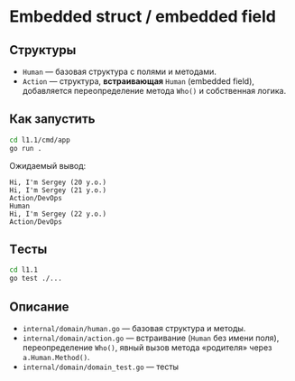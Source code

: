 # Embedded struct / embedded field

## Структуры

- `Human` — базовая структура с полями и методами.
- `Action` — структура, **встраивающая** `Human` (embedded field), добавляется переопределение метода `Who()` и собственная логика.

## Как запустить

```bash
cd l1.1/cmd/app
go run .
```

Ожидаемый вывод:

```
Hi, I'm Sergey (20 y.o.)
Hi, I'm Sergey (21 y.o.)
Action/DevOps
Human
Hi, I'm Sergey (22 y.o.)
Action/DevOps
```

## Tесты

```bash
cd l1.1
go test ./...
```

## Описание

- `internal/domain/human.go` — базовая структура и методы.
- `internal/domain/action.go` — встраивание (`Human` без имени поля), переопределение `Who()`,
  явный вызов метода «родителя» через `a.Human.Method()`.
- `internal/domain/domain_test.go` — тесты
